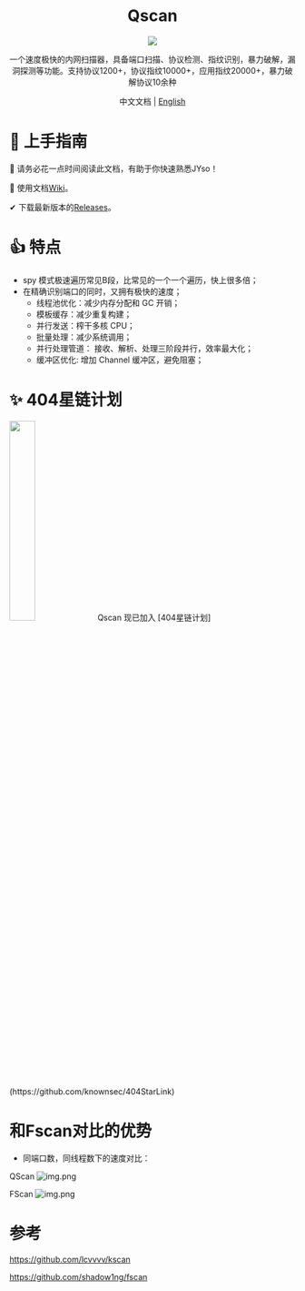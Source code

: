 <h1 align="center"> Qscan </h1>

<p align="center">
<img src="https://img.shields.io/badge/go-1.23-blue" />

<p align="center"> 一个速度极快的内网扫描器，具备端口扫描、协议检测、指纹识别，暴力破解，漏洞探测等功能。支持协议1200+，协议指纹10000+，应用指纹20000+，暴力破解协议10余种 </p>

<p align="center"> 中文文档 | <a href="README.en.md">English</a> </p>

# 🚀 上手指南

📢 请务必花一点时间阅读此文档，有助于你快速熟悉JYso！

🧐 使用文档[Wiki](https://github.com/qi4L/qscan/wiki)。

✔ 下载最新版本的[Releases](https://github.com/qi4L/qscan/releases)。

# 👍 特点

+ spy 模式极速遍历常见B段，比常见的一个一个遍历，快上很多倍；
+ 在精确识别端口的同时，又拥有极快的速度；
  + 线程池优化：减少内存分配和 GC 开销；
  + 模板缓存：减少重复构建；
  + 并行发送：榨干多核 CPU；
  + 批量处理：减少系统调用；
  + 并行处理管道： 接收、解析、处理三阶段并行，效率最大化；
  + 缓冲区优化: 增加 Channel 缓冲区，避免阻塞；

# ✨ 404星链计划
<img src lazysrc="https://github.com/knownsec/404StarLink-Project/raw/master/logo.png" width="30%">
Qscan 现已加入 [404星链计划](https://github.com/knownsec/404StarLink)

# 和Fscan对比的优势

+ 同端口数，同线程数下的速度对比：

QScan
![img.png](assets/qscan速度.png)

FScan
![img.png](assets/FScan.png)

# 参考

https://github.com/lcvvvv/kscan

https://github.com/shadow1ng/fscan